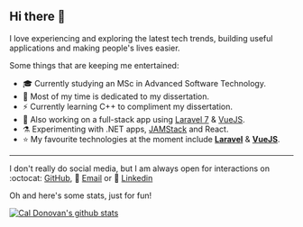 ## Hi there 👋

I love experiencing and exploring the latest tech trends, building useful applications and making people's lives easier.

Some things that are keeping me entertained:

- 🎓 Currently studying an MSc in Advanced Software Technology.
- 📝 Most of my time is dedicated to my dissertation.
- ⚡ Currently learning C++ to compliment my dissertation.
- 🚀 Also working on a full-stack app using [Laravel 7](https://laravel.com/) & [VueJS](https://vuejs.org/).
- ⚗ Experimenting with .NET apps, [JAMStack](https://jamstack.org/) and React.
- ⭐ My favourite technologies at the moment include **[Laravel](https://laravel.com/)** & **[VueJS](https://vuejs.org/)**.

<hr>

I don't really do social media, but I am always open for interactions on :octocat: [GitHub](https://github.com/caldonovan), 📨 [Email](mailto:caldonovan@outlook.com) or 💼 [Linkedin](https://www.linkedin.com/in/callum-donovan-334444122/)

Oh and here's some stats, just for fun!

[![Cal Donovan's github
stats](https://github-readme-stats.vercel.app/api?username=caldonovan&theme=onedark&show_icons=true&hide=["contribs","prs","issues"])](https://github.com/anuraghazra/github-readme-stats)
